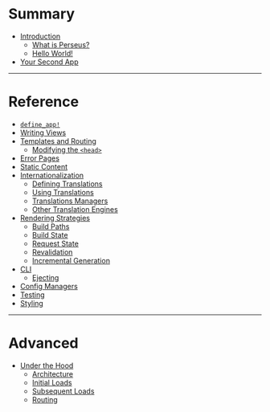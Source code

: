 # Summary

- [Introduction](./intro.md)
	- [What is Perseus?](./what-is-perseus.md)
	- [Hello World!](./hello-world.md)
- [Your Second App](./second-app.md)
***
# Reference

- [`define_app!`](./define-app.md)
- [Writing Views](./views.md)
- [Templates and Routing](./templates/intro.md)
	- [Modifying the `<head>`](./templates/metadata-modification.md)
- [Error Pages]()
- [Static Content]()
- [Internationalization]()
	- [Defining Translations]()
	- [Using Translations]()
	- [Translations Managers]()
	- [Other Translation Engines]()
- [Rendering Strategies]()
	- [Build Paths]()
	- [Build State]()
	- [Request State]()
	- [Revalidation]()
	- [Incremental Generation]()
- [CLI]()
	- [Ejecting]()
- [Config Managers]()
- [Testing]()
- [Styling]()
***
# Advanced

- [Under the Hood]()
	- [Architecture]()
	- [Initial Loads]()
	- [Subsequent Loads]()
	- [Routing]()
